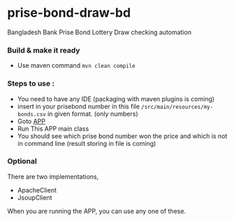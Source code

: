 # prise-bond-draw-bd
Bangladesh Bank Prise Bond Lottery Draw checking automation

### Build & make it ready
- Use maven command ```mvn clean compile```

### Steps to use : 
- You need to have any IDE (packaging with maven plugins is coming) 
- insert in your prisebond number in this file ```/src/main/resources/my-bonds.csv``` in given format. (only numbers)
- Goto [APP](https://github.com/sarkershantonu/prise-bond-draw-bd/blob/main/src/main/java/org/automation/prisebond/App.java)
- Run This APP main class 
- You should see which prise bond number won the price and which is not in command line (result storing in file is coming)

### Optional 
There are two implementations, 
- ApacheClient
- JsoupClient

When you are running the APP, you can use any one of these. 
